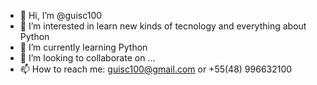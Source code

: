 - 👋 Hi, I’m @guisc100
- 👀 I’m interested in learn new kinds of tecnology and everything about Python
- 🌱 I’m currently learning Python
- 💞️ I’m looking to collaborate on ...
- 📫 How to reach me: guisc100@gmail.com or +55(48) 996632100

<!---
guisc100/guisc100 is a ✨ special ✨ repository because its `README.md` (this file) appears on your GitHub profile.
You can click the Preview link to take a look at your changes.
--->
